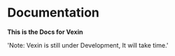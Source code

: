 # Documentation

**This is the Docs for Vexin**

'Note: Vexin is still under Development, It will take time.'
